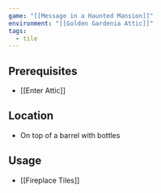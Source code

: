 ```yaml
---
game: "[[Message in a Haunted Mansion]]"
environment: "[[Golden Gardenia Attic]]"
tags: 
  - tile
---
```

## Prerequisites
- [[Enter Attic]]
## Location
- On top of a barrel with bottles
## Usage
- [[Fireplace Tiles]]
